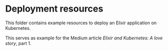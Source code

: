 # Deployment resources

This folder contains example resources to deploy an Elixir application on Kubernetes.

This serves as example for the Medium article *Elixir and Kubernetes: A love story*,
part 1.
